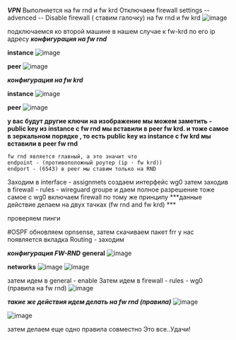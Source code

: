 
***VPN***
Выполняется на fw rnd и fw krd
Отключаем firewall
settings -- advenced -- Disable firewall ( ставим галочку) на fw rnd и fw krd
![image](https://github.com/user-attachments/assets/dfdb5e2c-de67-4c73-a571-27dabe5e3635)


подключаемся ко второй машине в нашем случае к fw-krd по его ip адресу
***конфигурация на fw rnd***

**instance**
![image](https://github.com/user-attachments/assets/f5a8d6ad-780e-42b1-8d54-3c8eda5ddb1e)

**peer**
![image](https://github.com/user-attachments/assets/e474eded-5001-4c8e-b527-02264fb26ebb)

***конфигурация на fw krd***

**instance**
![image](https://github.com/user-attachments/assets/cdac6ddd-388e-4123-afad-6d22ec09ebd2)


**peer**
![image](https://github.com/user-attachments/assets/498363cf-74d7-43fb-b741-e27552c4c27a)

**у вас будут другие ключи**
**на изображение мы можем заметить - public key из instance с fw rnd мы вставили в peer fw krd.
и тоже самое в зеркальном порядке , то есть public key из instance с fw krd мы вставили в peer fw rnd**
```
fw rnd является главный, а это значит что 
endpoint - (противоположный роутер (ip - fw krd))
endport - (6543) в peer мы ставим только на RND
```
Заходим в interface - assignmets 
создаем интерфейс wg0 
затем заходив в firewall - rules - wireguard groupe и даем полное разрешение
тоже самое с wg0
включаем firewall по тому же принципу
***данные действие делаем на двух тачках (fw rnd and fw krd) ***

проверяем пинги

#OSPF
обновляем opnsense, затем скачиваем пакет frr
у нас появляется вкладка Routing - заходим 

***конфигурация FW-RND***
**general**
![image](https://github.com/user-attachments/assets/539d60d7-1cfd-4fb3-bb86-17ea8c9f4470)

**networks**
![image](https://github.com/user-attachments/assets/28742428-dfd6-45c8-a904-a991d725b4b7)
![image](https://github.com/user-attachments/assets/12536410-0a89-4662-8133-ff9847108636)

затем идем в general - enable
Затем идем в firewall - rules - wg0 (правила на fw rnd)
![image](https://github.com/user-attachments/assets/167f2183-05d5-4cff-b629-8034e981ea6f)

***такие же действия идем делать на fw rnd (правила)***
![image](https://github.com/user-attachments/assets/b99d54f3-cae7-4249-aada-e36e6cdd45fb)

![image](https://github.com/user-attachments/assets/930f057a-7fcf-43b7-b685-9d9bbe9aa749)

затем делаем еще одно правила совместно
Это все..Удачи!
